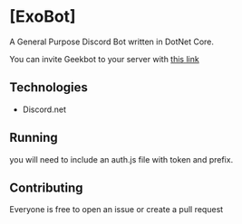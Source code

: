 
# [ExoBot]

A General Purpose Discord Bot written in DotNet Core.

You can invite Geekbot to your server with [this link](https://discordapp.com/oauth2/authorize?client_id=575619901310369803&scope=bot&permissions=1416834054)

## Technologies

* Discord.net

## Running

you will need to include an auth.js file with token and prefix.

## Contributing

Everyone is free to open an issue or create a pull request
